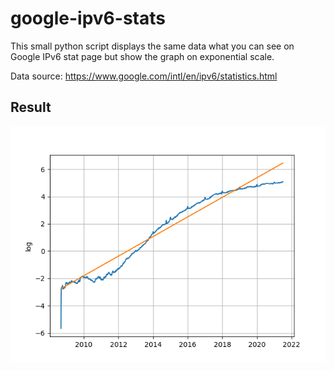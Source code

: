 # google-ipv6-stats

This small python script displays the same data what you can see on Google IPv6 stat page but show the graph on exponential scale.

Data source: https://www.google.com/intl/en/ipv6/statistics.html

## Result

![Result](https://raw.githubusercontent.com/atommaki/google-ipv6-stats/master/results/results.png)

